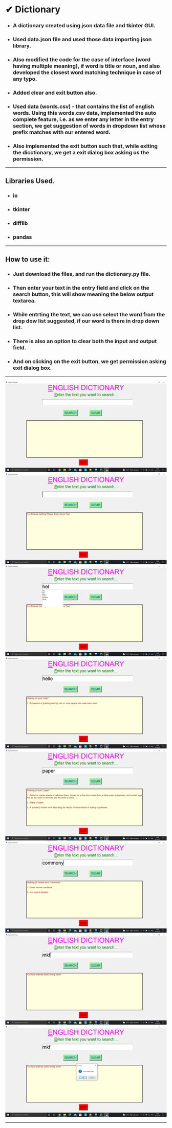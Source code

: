 # ✔ Dictionary
- ### A dictionary created using json data file and tkinter GUI.
- ### Used data.json file and used those data importing json library.
- ### Also modified the code for the case of interface (word having multiple meaning), if word is title or noun,  and also developed the closest word matching technique in case of any typo.
- ### Added clear and exit button also.
- ### Used data (words.csv) - that contains the list of english words. Using this words.csv data, implemented the auto complete feature, i.e. as we enter any letter in the entry section, we get suggestion of words in dropdown list whose prefix matches with our entered word. 
- ### Also implemented the exit button such that, while exiting the dicctionary, we get a exit dialog box asking us the permission. 

****

## Libraries Used.
- ### io
- ### tkinter
- ### difflib
- ### pandas

****

## How to use it:
- ### Just download the files, and run the dictionary.py file.
- ### Then enter your text in the entry field and click on the search button, this will show meaning the below output textarea.
- ### While entrting the text, we can use select the word from the drop dow list suggested, if our word is there in drop down list.
- ### There is also an option to clear both the input and output field.
- ### And on clicking on the exit button, we get permission asking exit dialog box.

****

<p align="center">
  <img src="images/1.png" /><br>
  <img src="images/2.png" /><br>
  <img src="images/3.png" /><br>
  <img src="images/4.png" /><br>
  <img src="images/5.png" /><br>
  <img src="images/6.png" /><br>
  <img src="images/7.png" /><br>
  <img src="images/8.png" /><br>
</p>

****